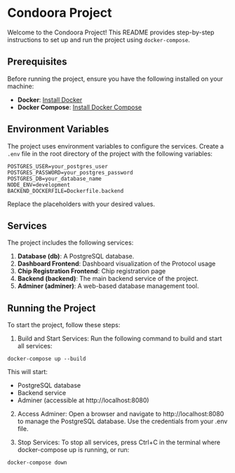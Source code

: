 # Condoora Project

Welcome to the Condoora Project! This README provides step-by-step instructions to set up and run the project using `docker-compose`.

## Prerequisites

Before running the project, ensure you have the following installed on your machine:

- **Docker**: [Install Docker](https://docs.docker.com/get-docker/)
- **Docker Compose**: [Install Docker Compose](https://docs.docker.com/compose/install/)

## Environment Variables

The project uses environment variables to configure the services. Create a `.env` file in the root directory of the project with the following variables:

```env
POSTGRES_USER=your_postgres_user
POSTGRES_PASSWORD=your_postgres_password
POSTGRES_DB=your_database_name
NODE_ENV=development
BACKEND_DOCKERFILE=Dockerfile.backend
```
Replace the placeholders with your desired values.

## Services
The project includes the following services:
1.	**Database (db)**: A PostgreSQL database.
2.  **Dashboard Frontend**: Dashboard visualization of the Protocol usage
3.  **Chip Registration Frontend**: Chip registration page
4.	**Backend (backend)**: The main backend service of the project.
5.	**Adminer (adminer)**: A web-based database management tool.

## Running the Project

To start the project, follow these steps:
1.	Build and Start Services:
Run the following command to build and start all services:
```
docker-compose up --build
```
This will start:
- PostgreSQL database
- Backend service
- Adminer (accessible at http://localhost:8080)

2.	Access Adminer:
Open a browser and navigate to http://localhost:8080 to manage the PostgreSQL database. Use the credentials from your .env file.

3.	Stop Services:
To stop all services, press Ctrl+C in the terminal where docker-compose up is running, or run:
```
docker-compose down
```